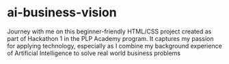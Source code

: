 # ai-business-vision
Journey with me on this beginner-friendly HTML/CSS project created as part of Hackathon 1 in the PLP Academy program. It captures my passion for applying technology, especially as I combine my background experience of Artificial Intelligence to solve real world business problems
